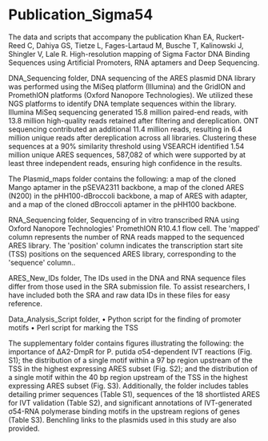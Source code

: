 # Publication_Sigma54
The data and scripts that accompany the publication Khan EA, Ruckert-Reed C, Dahiya GS, Tietze L, Fages-Lartaud M, Busche T, Kalinowski J, Shingler V, Lale R. High-resolution mapping of Sigma Factor DNA Binding Sequences using Artificial Promoters, RNA aptamers and Deep Sequencing.

DNA_Sequencing folder, DNA sequencing of the ARES plasmid DNA library was performed using the MiSeq platform (Illumina) and the GridION and PromethION platforms (Oxford Nanopore Technologies). We utilized these NGS platforms to identify DNA template sequences within the library. Illumina MiSeq sequencing generated 15.8 million paired-end reads, with 13.8 million high-quality reads retained after filtering and dereplication. ONT sequencing contributed an additional 11.4 million reads, resulting in 6.4 million unique reads after dereplication across all libraries. Clustering these sequences at a 90% similarity threshold using VSEARCH identified 1.54 million unique ARES sequences, 587,082 of which were supported by at least three independent reads, ensuring high confidence in the results.

The Plasmid_maps folder contains the following: a map of the cloned Mango aptamer in the pSEVA2311 backbone, a map of the cloned ARES (N200) in the pHH100-dBroccoli backbone, a map of ARES with adapter, and a map of the cloned dBroccoli aptamer in the pHH100 backbone.

RNA_Sequencing folder, Sequencing of in vitro transcribed RNA using Oxford Nanopore Technologies' PromethION R10.4.1 flow cell. The 'mapped' column represents the number of RNA reads mapped to the sequenced ARES library. The 'position' column indicates the transcription start site (TSS) positions on the sequenced ARES library, corresponding to the 'sequence' column..

ARES_New_IDs folder, The IDs used in the DNA and RNA sequence files differ from those used in the SRA submission file. To assist researchers, I have included both the SRA and raw data IDs in these files for easy reference.

Data_Analysis_Script folder, • Python script for the finding of promoter motifs • Perl script for marking the TSS

The supplementary folder contains figures illustrating the following: the importance of ΔA2-DmpR for P. putida σ54-dependent IVT reactions (Fig. S1); the distribution of a single motif within a 97 bp region upstream of the TSS in the highest expressing ARES subset (Fig. S2); and the distribution of a single motif within the 40 bp region upstream of the TSS in the highest expressing ARES subset (Fig. S3). Additionally, the folder includes tables detailing primer sequences (Table S1), sequences of the 18 shortlisted ARES for IVT validation (Table S2), and significant annotations of IVT-generated σ54-RNA polymerase binding motifs in the upstream regions of genes (Table S3). Benchling links to the plasmids used in this study are also provided.

